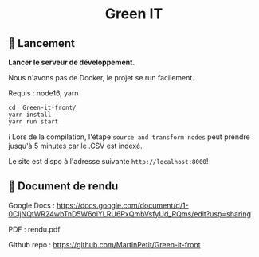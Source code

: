 <h1 align="center">
  Green IT 
</h1>

## 🚀 Lancement

**Lancer le serveur de développement.**

Nous n'avons pas de Docker, le projet se run facilement.

Requis : node16, yarn

    cd  Green-it-front/
    yarn install
    yarn run start

ℹ️ Lors de la compilation, l'étape ```source and transform nodes``` peut prendre jusqu'à 5 minutes car le .CSV est indexé.

   Le site est dispo à l'adresse suivante `http://localhost:8000`!

## 🧐 Document de rendu

Google Docs : https://docs.google.com/document/d/1-0CljNQtWR24wbTnD5W6oiYLRU6PxQmbVsfyUd_RQms/edit?usp=sharing
    
PDF : rendu.pdf

Github repo : https://github.com/MartinPetit/Green-it-front


